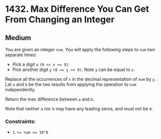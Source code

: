 # 1432. Max Difference You Can Get From Changing an Integer

## Medium

You are given an integer `num`. You will apply the following steps to `num` two separate times:

- Pick a digit `x` `(0 <= x <= 9)`.
- Pick another digit `y` `(0 <= y <= 9)`. Note `y` can be equal to `x`.

Replace all the occurrences of `x` in the decimal representation of `num` by `y`.
Let `a` and `b` be the two results from applying the operation to `num` independently.

Return the max difference between `a` and `b`.

Note that neither `a` nor `b` may have any leading zeros, and must not be `0`.

### Constraints:

- `1 <= num <= 10^8`
